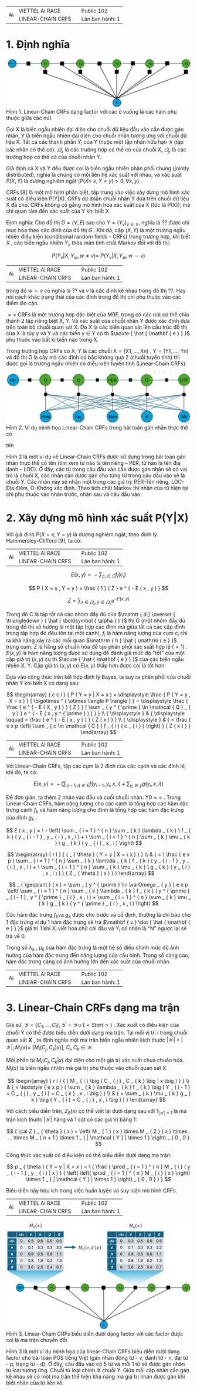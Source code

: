 <table><tr><td rowspan="2">Ai</td><td>VIETTEL AI RACE</td><td></td><td>Public 102</td></tr><tr><td>LINEAR-CHAIN CRFS</td><td></td><td>Làn ban hành: 1</td></tr></table>

# 1. Định nghĩa

![](images/c1deee35891e755b35be3278f31bd5b19c48c8c46227bab84275b5a335d1201b.jpg)  
Hình 1. Linear-Chain CRFs dạng factor với các ô vuông là các hàm phụ thuộc giữa các nút

Gọi X là biến ngẫu nhiên đại diện cho chuỗi dữ liệu đầu vào cần được gán nhãn, Y là biến ngẫu nhiên đại diện cho chuỗi nhãn tương ứng với chuỗi dữ liệu X. Tất cả các thành phần $Y _ { i }$ của Y thuộc một tập nhãn hữu hạn $\mathcal { Y }$ (tập các nhãn có thể có). $\varOmega _ { x }$ là các trường hợp có thể có của chuỗi X, $\varOmega _ { y }$ là các trường hợp có thể có của chuỗi nhãn Y.

Giả định cả X và Y đều được coi là biến ngẫu nhiên phân phối chung (jointly distributed), nghĩa là chúng có mối liên hệ xác suất với nhau, và xác suất $P ( X , Y )$ là dương nghiêm ngặt $( P ( X = \ x , Y = y ) > 0 , \forall x , y )$ .

CRFs [8] là một mô hình phân biệt, tập trung vào việc xây dựng mô hình xác suất có điều kiện P(Y|X). CRFs dự đoán chuỗi nhãn Y dựa trên chuỗi dữ liệu X đã cho. CRFs không cố gắng mô hình hóa xác suất của $\mathrm { X }$ (tức là P(X)), mà chỉ quan tâm đến xác suất của Y khi biết X.

Định nghĩa: Cho đồ thị $G = ( V , E )$ sao cho $Y = ( Y _ { v } ) _ { v \in V } ,$ nghĩa là ?? được chỉ mục hóa theo các đỉnh của đồ thị $G$ . Khi đó, cặp $( X , Y )$ là một trường ngẫu nhiên điều kiện (conditional random fields - CRFs) trong trường hợp, khi biết $X$ , các biến ngẫu nhiên $Y _ { v }$ thỏa mãn tính chất Markov đối với đồ thị:

$$
P ( Y _ { v } | X , Y _ { w } , w \neq v ) = \ P ( Y _ { v } | X , Y _ { w } , w { \sim } v )
$$

<table><tr><td rowspan="2">Ai</td><td>VIETTEL AI RACE</td><td></td><td>Public 102</td></tr><tr><td>LINEAR-CHAIN CRFS</td><td></td><td>Làn ban hành: 1</td></tr></table>

trong đó $w { \sim } v$ có nghĩa là ?? và $v$ là các đỉnh kề nhau trong đồ thị ??. Hay nói cách khác trạng thái của các đỉnh trong đồ thị chỉ phụ thuộc vào các điểm lân cận.

$= >$ CRFs là một trường hợp đặc biệt của MRF, trong có các nút có thể chia thành 2 tập riêng biệt X, Y. Và xác suất của chuỗi nhãn Y được xác định dựa trên toàn bộ chuỗi quan sát X. Do X là các biến quan sát lên cấu trúc đồ thị của X là tùy ý và Y và các biến y ∈ Y có th $\acute { \hat { \mathbf { e } } }$ phụ thuộc vào bất kì biến nào trong X.

Trong trường hợp CRFs có X, Y là các chuỗi $\mathrm { X } = ( \mathrm { X } 1 , . . . , \mathrm { X } { \mathrm { n } } )$ , $\mathrm { Y } = ( \mathrm { Y } 1 , . . . ,$ Yn) và đồ thị G là cây mà các đỉnh có bậc không quá 2 (chuỗi tuyến tính) thì được gọi là trường ngẫu nhiên có điều kiện tuyến tính (Linear-Chain CRFs).

![](images/a7636bcc6741a6b230c5ed82014cc86294f6e703345c0e574db5d4eb3a5724fe.jpg)  
Hình 2. Ví dụ minh họa Linear-Chain CRFs trong bài toán gán nhãn thực thể có

tên

Hình 2 là một ví dụ về Linear-Chain CRFs được sử dụng trong bài toán gán nhãn thực thể có tên (tìm xem từ nào là tên riêng – PER, từ nào là tên địa danh – LOC). Ở đây, các từ trong câu đầu vào cần được gán nhãn sẽ có vai trò là chuỗi X, các nhãn cần được gán cho từng từ trong câu đầu vào sẽ là chuỗi Y. Các nhãn này sẽ nhận một trong các giá trị: PER-Tên riêng, LOC-Địa điểm, O-Không xác định. Theo tích chất Markov thì nhãn của từ hiện tại chỉ phụ thuộc vào nhãn trước, nhãn sau và câu đầu vào.

# 2. Xây dựng mô hình xác suất $\mathbf { P } ( \mathbf { Y } | \mathbf { X } )$

Với giả định $P ( X = x , Y = y )$ là dương nghiêm ngặt, theo định lý Hammersley–Clifford [9], ta có:

<table><tr><td rowspan="2">Ai</td><td>VIETTEL AI RACE</td><td></td><td>Public 102</td></tr><tr><td>LINEAR-CHAIN CRFS</td><td></td><td>Làn ban hành: 1</td></tr></table>

$$
E ( x , y ) = \mathrm { ~ - ~ } \sum _ { c _ { i } \in C } f _ { i } \left( c _ { i } \right)
$$

$$
P ( X = x , Y = y ) = \frac { 1 } { Z } e ^ { - E ( x , y ) }
$$

$$
Z = \sum _ { x \in \varOmega _ { x } , y \in \varOmega _ { y } } e ^ { - E ( x , y ) }
$$

Trong đó C là tập tất cả các nhóm đầy đủ của $\mathtt { d } \overset { \triangledown } { \hat { \boldsymbol { \alpha } } }$ thị G (một nhóm đầy đủ trong đồ thị vô hướng là một tập hợp các đỉnh mà giữa tất cả các cặp đỉnh trong tập hợp đó đều tồn tại một cạnh), $f _ { i }$ là hàm năng lượng của cụm $c _ { i }$ chỉ ra khả năng xảy ra các mối quan $\mathrm { h } \hat { \mathrm { e } }$ trong cụm. Z là hằng số chuẩn hóa để tạo phân phối xác suất hợp lệ $( < 1 )$ . $E ( x , y )$ là hàm năng lượng được sử dụng để đánh giá mức độ "tốt" của một cặp giá trị $( x , y )$ cụ th $\acute { \hat { \mathbf { e } } }$ của các biến ngẫu nhiên X, Y. Cặp giá trị $( x , y )$ có $E ( x , y )$ thấp hơn được coi là tốt hơn.

Dựa vào công thức trên kết hợp định lý Bayes, ta suy ra phân phối của chuỗi nhãn Y khi biết X có dạng sau:

$$
\begin{array} { c c l } { P ( Y = y | X = x ) = \displaystyle \frac { P ( Y = y , X = x ) } { \bigotimes ^ { \otimes \langle P \rangle } } = \displaystyle \frac { \frac { e ^ { - E ( X , y ) } } { Z } } { \sum _ { y ^ { \prime } \in \mathcal { Q } _ { y } } e ^ { - E ( x , y ^ { \prime } ) } } } \\ { \displaystyle } & { \displaystyle \qquad = \frac { e ^ { - E ( x , y ) } } { Z ( x ) } } \\ { \displaystyle } & { = \frac { e x p \left( \sum _ { c \in \mathcal { C } } f _ { i } ( c _ { i } ) \right) } { Z ( x ) } } \end{array}
$$

<table><tr><td rowspan="2">Ai</td><td>VIETTEL AI RACE</td><td></td><td>Public 102</td></tr><tr><td>LINEAR-CHAIN CRFS</td><td></td><td>Làn ban hành: 1</td></tr></table>

Với Linear-Chain CRFs, tập các cụm là 2 đỉnh của các cạnh và các đỉnh lẻ, khi đó, ta có:

$$
E ( x , y ) = { } - \left( \sum _ { ( i - 1 , i ) \in E } f \left( y _ { i - 1 } , y _ { i } , x , i \right) + \sum _ { y _ { i } \in y } g \left( y _ { i } , x , i \right) \right)
$$

Để đơn giản, ta thêm 2 nhãn vào đầu và cuối chuỗi nhãn: $\mathrm { Y } 0 = <$ <Start>. Trong Linear-Chain CRFs, hàm năng lượng cho các cạnh là tổng hợp các hàm đặc trưng cạnh $f _ { k }$ và hàm năng lượng cho đỉnh là tổng hợp các hàm đặc trưng của đỉnh $g _ { k }$ .

$$
E ( x , y ) = \ - \left( \sum _ { i = 1 } ^ { n } \sum _ { k } \lambda _ { k } \ f _ { k } ( y _ { i - 1 } , y _ { i } , x , i ) + \ \sum _ { i = 1 } ^ { n } \sum _ { k } \mu _ { k } \ g _ { k } ( y _ { i } , x , i ) \right)
$$

$$
\begin{array} { r l } {  { _ { \theta } ( Y = y | X = \ x ) } } \\ & { = \ \frac { e x p ( \sum _ { i = 1 } ^ { n } \sum _ { k } \lambda _ { k } f _ { k } ( y _ { i - 1 } , y _ { i } , x , i ) + \ \sum _ { i = 1 } ^ { n } \sum _ { k } \mu _ { k } \ g _ { k } ( y _ { i } , x , i ) ) } { Z _ { \theta } ( x ) } } \end{array}
$$

$$
_ { \geqslant } ( x ) = \sum _ { y ^ { \prime } \in \varOmega _ { y } } e x p \left( \sum _ { i = 1 } ^ { n } \sum _ { k } \lambda _ { k } f _ { k } ( y ^ { \prime } _ { i - 1 } , y ^ { \prime } _ { i } , x , i ) + \sum _ { i = 1 } ^ { n } \sum _ { k } \mu _ { k } g _ { k } ( y ^ { \prime } _ { i } , x , i ) \right)
$$

Các hàm đặc trưng $f _ { k } { \mathrm { v a } } \ g _ { k }$ được cho trước và cố định, thường là chỉ báo cho 1 đặc trưng ví dụ $1$ hàm đặc trưng sẽ trả $\mathbf { v } \dot { \hat { \mathbf { e } } }$ giá trị 1 khi $X _ { i }$ viết hoa chữ cái đầu và $Y _ { i }$ có nhãn là “N” ngược lại sẽ trả về 0.

Trọng số $\lambda _ { k }$ , $\mu _ { k }$ của hàm đặc trưng là một hệ số điều chỉnh mức độ ảnh hưởng của hàm đặc trưng đến năng lượng của cấu hình. Trọng số càng cao, hàm đặc trưng càng có ảnh hưởng lớn đến xác suất của chuỗi nhãn.

<table><tr><td rowspan="2">Ai</td><td>VIETTEL AI RACE</td><td></td><td>Public 102</td></tr><tr><td>LINEAR-CHAIN CRFS</td><td></td><td>Làn ban hành: 1</td></tr></table>

# 3. Linear-Chain CRFs dạng ma trận

Giả sử, $\mathcal { Y } = \{ C _ { 1 } , \dots , C _ { l } \} , \mathcal { Y } ^ { \prime } = \mathcal { Y } \cup \{ < S t a r t > \}$ . Xác xuất có điều kiện của chuỗi Y có thể được biểu diễn dưới dạng ma trận. Tại mỗi vị trí i trong chuỗi quan sát $\mathbf { X }$ , ta định nghĩa một ma trận biến ngẫu nhiên kích thước $| \mathcal { Y } ^ { \prime } | \times | \mathcal { Y } ^ { \prime } | , M _ { i } ( x ) =$ $\bigl [ M _ { i } \bigl ( C _ { j } , C _ { k } \bigl | x \bigr ) \bigr ] , \ C _ { j } , C _ { k } \in \mathcal { Y } .$

Mỗi phần tử $M _ { i } { \left( C _ { j } , C _ { k } \middle | x \right) }$ đại diện cho một giá trị xác suất chưa chuẩn hóa. $M _ { i } ( x )$ là biến ngẫu nhiên mà giá trị phụ thuộc vào chuỗi quan sát X.

$$
\begin{array} { r l } {  { M _ { i } \big ( C _ { j } , C _ { k } \big | x \big ) } } \\ & { = \textstyle { e x p } ( \sum _ { k } \lambda _ { k } f _ { k } \big ( Y _ { i - 1 } = C _ { j } , y _ { i } = C _ { k } , x , i \big )  } \\ & { +  \sum _ { k } \mu _ { k } g _ { k } \big ( Y _ { i } = C _ { j } , x , i \big ) ) } \end{array}
$$

Với cách biểu diễn trên, $Z _ { \theta } ( x )$ có thể viết lại dưới dạng sau với $1 _ { | \mathcal { Y } \prime | \times 1 }$ là ma trận kích thước $| \mathcal { Y } ^ { \prime } |$ hàng và 1 cột có các giá trị bằng 1:

$$
{ \cal Z } _ { \theta } ( x ) = \left( M _ { 1 } ( x ) \times M _ { 2 } ( x ) \times . . . \times M _ { n + 1 } \times 1 _ { | \mathcal { Y } | \times 1 } \right) _ { 0 , 0 }
$$

Công thức xác suất có điều kiện có thể biểu diễn dưới dạng ma trận:

$$
p _ { \theta } ( Y = y | X = x ) = \ { \frac { \prod _ { i = 1 } ^ { n } M _ { i } ( y _ { i - 1 } , y _ { i } | x ) } { \left( \left( \prod _ { i = 1 } ^ { n } M _ { i } ( x ) \right) \times 1 _ { | \mathcal { Y } | \times 1 } \right) _ { 0 , 0 } } }
$$

Biểu diễn này hữu ích trong việc huấn luyện và suy luận mô hình CRFs.

<table><tr><td rowspan="2">Ai</td><td>VIETTEL AI RACE</td><td></td><td>Public 102</td></tr><tr><td>LINEAR-CHAIN CRFS</td><td></td><td>Làn ban hành: 1</td></tr></table>

![](images/fcd764fd6cf277e814f2a54629a4c6ea890f3ee1966d4f534f0a4342cfd7ec60.jpg)  
Hình 3. Linear-Chain CRFs biều diễn dưới dạng factor với các factor được coi là ma trận chuyển đổi

Hình 3 là một ví dụ mình họa của linear-Chain CRFs biểu diễn dưới dạng factor cho bài toán POS tiếng Việt (gán nhãn động từ - v, danh từ - n, đại từ - p, trạng từ - d). Ở đây, câu đầu vào có 5 từ và mỗi 1 từ sẽ được gán nhãn từ loại tương ứng. Chuỗi từ loại chính là chuỗi Y. Giữa mỗi cặp nhãn cần gán kề nhau sẽ có một ma trận thể hiện khả năng mà giá trị nhán được gán khi biết nhãn của từ liền kề.
